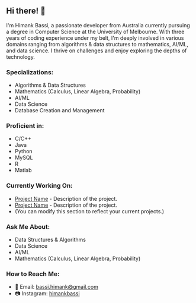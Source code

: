 ## Hi there! 👋

I'm Himank Bassi, a passionate developer from Australia currently pursuing a degree in Computer Science at the University of Melbourne. With three years of coding experience under my belt, I'm deeply involved in various domains ranging from algorithms & data structures to mathematics, AI/ML, and data science. I thrive on challenges and enjoy exploring the depths of technology.

### Specializations:
- Algorithms & Data Structures
- Mathematics (Calculus, Linear Algebra, Probability)
- AI/ML
- Data Science
- Database Creation and Management

### Proficient in:
- C/C++
- Java
- Python
- MySQL
- R
- Matlab

### Currently Working On:
- [Project Name](link) - Description of the project.
- [Project Name](link) - Description of the project.
- (You can modify this section to reflect your current projects.)

### Ask Me About:
- Data Structures & Algorithms
- Data Science
- AI/ML
- Mathematics (Calculus, Linear Algebra, Probability)

### How to Reach Me:
- 📧 Email: bassi.himank@gmail.com
- 📷 Instagram: [himankbassi](https://www.instagram.com/himankbassi/)
